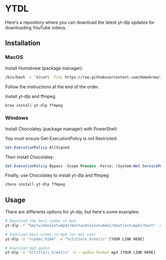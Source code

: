 # YTDL

Here's a repository where you can download the latest yt-dlp updates for downloading YouTube videos.

## Installation

### MacOS

Install Homebrew (package manager):
```bash
/bin/bash -c "$(curl -fsSL https://raw.githubusercontent.com/Homebrew/install/HEAD/install.sh)"
```
Follow the instructions at the end of the order.

Install yt-dlp and ffmpeg
```bash
brew install yt-dlp ffmpeg
```

### Windows

Install Chocolatey (package manager) with PowerShell:

You must ensure Get-ExecutionPolicy is not Restricted:
```powershell
Set-ExecutionPolicy AllSigned
```

Then install Chocolatey:
```powershell
Set-ExecutionPolicy Bypass -Scope Process -Force; [System.Net.ServicePointManager]::SecurityProtocol = [System.Net.ServicePointManager]::SecurityProtocol -bor 3072; iex ((New-Object System.Net.WebClient).DownloadString('https://community.chocolatey.org/install.ps1'))
```

Finally, use Chocolatey to install yt-dlp and ffmpeg:
```powershell
choco install yt-dlp ffmpeg
```

## Usage

There are differents options for yt-dlp, but here's some examples:
```bash
# Download the best video in mp4
yt-dlp -f "bestvideo[ext=mp4]+bestaudio[ext=m4a]/best[ext=mp4]/best" -o "%(title)s.%(ext)s" [YOUR LINK HERE]
```

```bash
# Download best video in mp4 for mac user
yt-dlp -S "+codec:h264" -o "%(title)s.%(ext)s" [YOUR LINK HERE]
```

```bash
# Download mp3 audio
yt-dlp -o "%(title)s.%(ext)s" -x --audio-format mp3 [YOUR LINK HERE]
```
